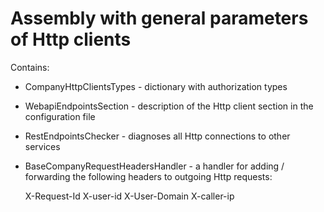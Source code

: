 ﻿# Assembly with general parameters of Http clients

Contains:
* CompanyHttpClientsTypes - dictionary with authorization types
* WebapiEndpointsSection - description of the Http client section in the configuration file
* RestEndpointsChecker - diagnoses all Http connections to other services
* BaseCompanyRequestHeadersHandler - a handler for adding / forwarding the following headers to outgoing Http requests:

	X-Request-Id
	X-user-id
	X-User-Domain
	X-caller-ip
